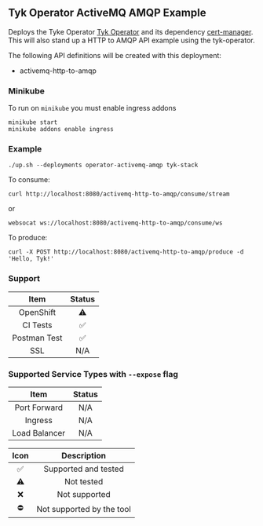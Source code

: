 ## Tyk Operator ActiveMQ AMQP Example
Deploys the Tyke Operator [Tyk Operator](https://github.com/TykTechnologies/tyk-operator) and its dependency
[cert-manager](https://github.com/jetstack/cert-manager). This will also stand up a HTTP to AMQP API
example using the tyk-operator.

The following API definitions will be created with this deployment:
- activemq-http-to-amqp

### Minikube
To run on `minikube` you must enable ingress addons

```
minikube start
minikube addons enable ingress
```

### Example
```
./up.sh --deployments operator-activemq-amqp tyk-stack
```

To consume:
```
curl http://localhost:8080/activemq-http-to-amqp/consume/stream
```
or
```
websocat ws://localhost:8080/activemq-http-to-amqp/consume/ws
```

To produce:
```
curl -X POST http://localhost:8080/activemq-http-to-amqp/produce -d 'Hello, Tyk!'
```

### Support
|     Item     |       Status       |
|:------------:|:------------------:|
|  OpenShift   |     :warning:      |
|   CI Tests   | :white_check_mark: |
| Postman Test | :white_check_mark: |
|     SSL      |        N/A         |

### Supported Service Types with `--expose` flag
|     Item      | Status |
|:-------------:|:------:|
| Port Forward  |  N/A   |
|    Ingress    |  N/A   |
| Load Balancer |  N/A   |

|        Icon        |        Description        |
|:------------------:|:-------------------------:|
| :white_check_mark: |   Supported and tested    |
|     :warning:      |        Not tested         |
|        :x:         |       Not supported       |
|     :no_entry:     | Not supported by the tool |
